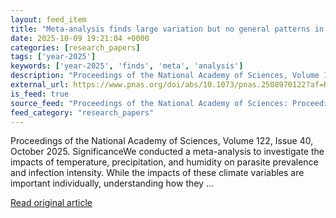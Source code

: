 ```yaml
---
layout: feed_item
title: "Meta-analysis finds large variation but no general patterns in the relationship between climate and parasitism in terrestrial animals"
date: 2025-10-09 19:21:04 +0000
categories: [research_papers]
tags: ['year-2025']
keywords: ['year-2025', 'finds', 'meta', 'analysis']
description: "Proceedings of the National Academy of Sciences, Volume 122, Issue 40, October 2025"
external_url: https://www.pnas.org/doi/abs/10.1073/pnas.2508970122?af=R
is_feed: true
source_feed: "Proceedings of the National Academy of Sciences: Proceedings of the National Academy of Sciences: Table of Contents"
feed_category: "research_papers"
---
```


Proceedings of the National Academy of Sciences, Volume 122, Issue 40, October 2025. SignificanceWe conducted a meta-analysis to investigate the impacts of temperature, precipitation, and humidity on parasite prevalence and infection intensity. While the impacts of these climate variables are important individually, understanding how they ...

[Read original article](https://www.pnas.org/doi/abs/10.1073/pnas.2508970122?af=R)
